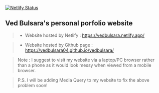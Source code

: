 [![Netlify Status](https://api.netlify.com/api/v1/badges/79d6ccc6-119a-4d0f-a3d1-7b75599d4873/deploy-status)](https://app.netlify.com/sites/vedbulsara/deploys)
## Ved Bulsara's personal porfolio website  

> - Website hosted by Netlify :
    https://vedbulsara.netlify.app/


> - Website hosted by Github page :
    https://vedbulsara04.github.io/vedbulsara/
    
> Note : I suggest to visit my website via a laptop/PC browser rather than a phone as it would look messy when viewed from a mobile browser.

> P.S. I will be adding Media Query to my website to fix the above problem soon!
